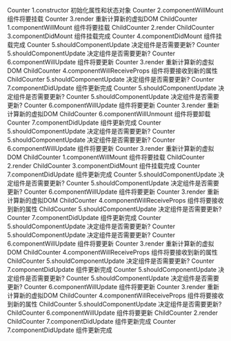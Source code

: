 Counter 1.constructor 初始化属性和状态对象
Counter 2.componentWillMount 组件将要挂载
Counter 3.render 重新计算新的虚拟DOM
ChildCounter 1.componentWillMount 组件将要挂载
ChildCounter 2.render
ChildCounter 3.componentDidMount 组件挂载完成
Counter 4.componentDidMount 组件挂载完成
Counter 5.shouldComponentUpdate 决定组件是否需要更新?
Counter 5.shouldComponentUpdate 决定组件是否需要更新?
Counter 6.componentWillUpdate 组件将要更新
Counter 3.render 重新计算新的虚拟DOM
ChildCounter 4.componentWillReceiveProps 组件将要接收到新的属性
ChildCounter 5.shouldComponentUpdate 决定组件是否需要更新?
Counter 7.componentDidUpdate 组件更新完成
Counter 5.shouldComponentUpdate 决定组件是否需要更新?
Counter 5.shouldComponentUpdate 决定组件是否需要更新?
Counter 6.componentWillUpdate 组件将要更新
Counter 3.render 重新计算新的虚拟DOM
ChildCounter 6.componentWillUnmount 组件将要卸载
Counter 7.componentDidUpdate 组件更新完成
Counter 5.shouldComponentUpdate 决定组件是否需要更新?
Counter 5.shouldComponentUpdate 决定组件是否需要更新?
Counter 6.componentWillUpdate 组件将要更新
Counter 3.render 重新计算新的虚拟DOM
ChildCounter 1.componentWillMount 组件将要挂载
ChildCounter 2.render
ChildCounter 3.componentDidMount 组件挂载完成
Counter 7.componentDidUpdate 组件更新完成
Counter 5.shouldComponentUpdate 决定组件是否需要更新?
Counter 5.shouldComponentUpdate 决定组件是否需要更新?
Counter 6.componentWillUpdate 组件将要更新
Counter 3.render 重新计算新的虚拟DOM
ChildCounter 4.componentWillReceiveProps 组件将要接收到新的属性
ChildCounter 5.shouldComponentUpdate 决定组件是否需要更新?
Counter 7.componentDidUpdate 组件更新完成
Counter 5.shouldComponentUpdate 决定组件是否需要更新?
Counter 5.shouldComponentUpdate 决定组件是否需要更新?
Counter 6.componentWillUpdate 组件将要更新
Counter 3.render 重新计算新的虚拟DOM
ChildCounter 4.componentWillReceiveProps 组件将要接收到新的属性
ChildCounter 5.shouldComponentUpdate 决定组件是否需要更新?
Counter 7.componentDidUpdate 组件更新完成
Counter 5.shouldComponentUpdate 决定组件是否需要更新?
Counter 5.shouldComponentUpdate 决定组件是否需要更新?
Counter 6.componentWillUpdate 组件将要更新
Counter 3.render 重新计算新的虚拟DOM
ChildCounter 4.componentWillReceiveProps 组件将要接收到新的属性
ChildCounter 5.shouldComponentUpdate 决定组件是否需要更新?
ChildCounter 6.componentWillUpdate 组件将要更新
ChildCounter 2.render
ChildCounter 7.componentDidUpdate 组件更新完成
Counter 7.componentDidUpdate 组件更新完成